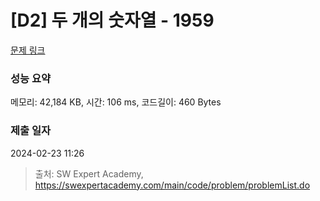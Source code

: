 # [D2] 두 개의 숫자열 - 1959 

[문제 링크](https://swexpertacademy.com/main/code/problem/problemDetail.do?contestProbId=AV5PpoFaAS4DFAUq) 

### 성능 요약

메모리: 42,184 KB, 시간: 106 ms, 코드길이: 460 Bytes

### 제출 일자

2024-02-23 11:26



> 출처: SW Expert Academy, https://swexpertacademy.com/main/code/problem/problemList.do